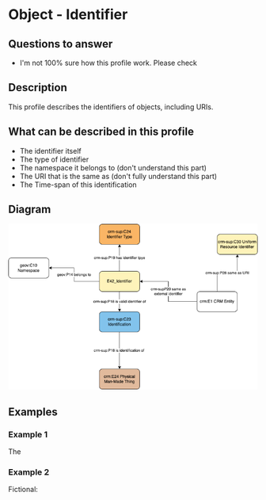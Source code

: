 # Object - Identifier

## Questions to answer

- I'm not 100% sure how this profile work. Please check

## Description

This profile describes the identifiers of objects, including URIs.

## What can be described in this profile

- The identifier itself
- The type of identifier
- The namespace it belongs to (don't understand this part)
- The URI that is the same as (don't fully understand this part)
- The Time-span of this identification

## Diagram

![Alt text](Diagrams/GV_Profile_Object-Identifier.drawio.png)

## Examples

### Example 1

The

### Example 2

Fictional:
